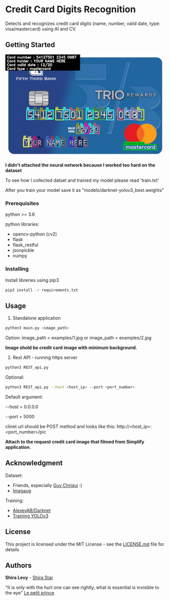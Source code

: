# Credit Card Digits Recognition

Detects and recognizes credit card digits (name, number, valid date, type: visa/mastercard) using AI and CV.

## Getting Started

![alt text](output_imgs/output_6.jpg)

**I didn't attached the neural network because I worked too hard on the dataset**

To see how I collected datset and trained my model please read 'train.txt'

After you train your model save it as "models/darknet-yolov3_best.weights"

### Prerequisites

python >= 3.6

python libraries:
- opencv-python (cv2)
- flask
- flask_restful
- jsonpickle
- numpy

### Installing

Install libreries using pip3

```bash
pip3 install -r requirements.txt
```

## Usage

1. Standalone application

```bash
python3 main.py <image_path> 
```
Option: image_path = examples/1.jpg  or  image_path = examples/2.jpg

**Image shold be credit card image with minimum background.**


2. Rest API - running https server

```bash
python3 REST_api.py
```

Optional:
```bash
python3 REST_api.py --host <host_ip> --port <port_number>
```

Default argument:

--host = 0.0.0.0

--port = 5000

clinet url should be POST method and looks like this:  http://<host_ip>:<port_number>/pic

**Attach to the request credit card image that filmed from Simplify application.**

## Acknowledgment

Dataset:
- Friends, especially [Guy Chriqui](https://github.com/GuyChriqui) :)
- [Imagaug](https://github.com/aleju/imgaug)

Training:
- [AlexeyAB/Darknet](https://github.com/AlexeyAB/darknet)
- [Training YOLOv3](https://www.learnopencv.com/training-yolov3-deep-learning-based-custom-object-detector/)

## License

This project is licensed under the MIT License - see the [LICENSE.md](LICENSE.md) file for details

## Authors

**Shira Levy** - [Shira Star](https://github.com/ShiraStarL)

"It is only with the hurt one can see rightly, what is essential is invisible to the eye" [Le petit prince](https://i.pinimg.com/originals/d5/0d/44/d50d44dfc6cfbc89f9f27d582fe401e7.jpg) 

